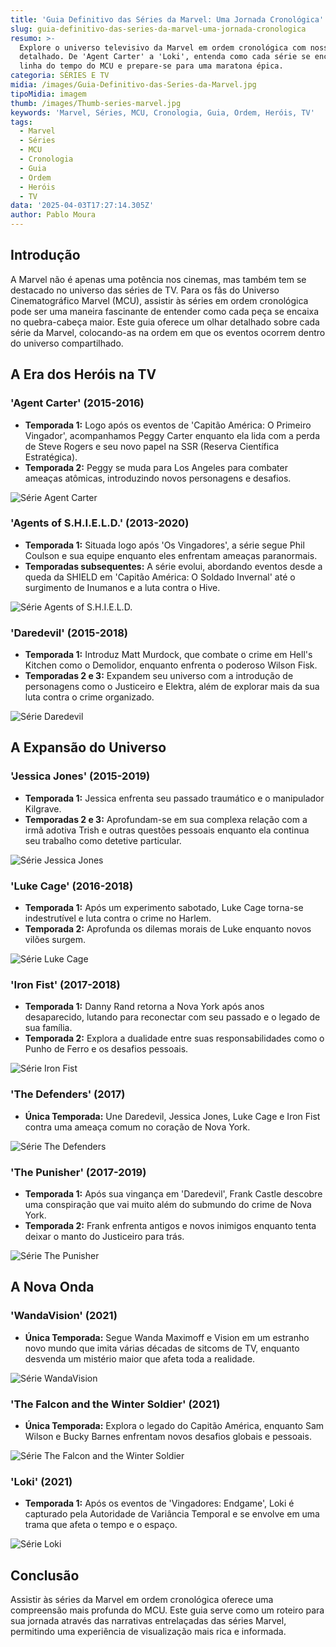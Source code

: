 ```yaml
---
title: 'Guia Definitivo das Séries da Marvel: Uma Jornada Cronológica'
slug: guia-definitivo-das-series-da-marvel-uma-jornada-cronologica
resumo: >-
  Explore o universo televisivo da Marvel em ordem cronológica com nosso guia
  detalhado. De 'Agent Carter' a 'Loki', entenda como cada série se encaixa na
  linha do tempo do MCU e prepare-se para uma maratona épica.
categoria: SÉRIES E TV
midia: /images/Guia-Definitivo-das-Series-da-Marvel.jpg
tipoMidia: imagem
thumb: /images/Thumb-series-marvel.jpg
keywords: 'Marvel, Séries, MCU, Cronologia, Guia, Ordem, Heróis, TV'
tags:
  - Marvel
  - Séries
  - MCU
  - Cronologia
  - Guia
  - Ordem
  - Heróis
  - TV
data: '2025-04-03T17:27:14.305Z'
author: Pablo Moura
---
```


## Introdução
A Marvel não é apenas uma potência nos cinemas, mas também tem se destacado no universo das séries de TV. Para os fãs do Universo Cinematográfico Marvel (MCU), assistir às séries em ordem cronológica pode ser uma maneira fascinante de entender como cada peça se encaixa no quebra-cabeça maior. Este guia oferece um olhar detalhado sobre cada série da Marvel, colocando-as na ordem em que os eventos ocorrem dentro do universo compartilhado.

## A Era dos Heróis na TV
### 'Agent Carter' (2015-2016)
- **Temporada 1:** Logo após os eventos de 'Capitão América: O Primeiro Vingador', acompanhamos Peggy Carter enquanto ela lida com a perda de Steve Rogers e seu novo papel na SSR (Reserva Científica Estratégica).
- **Temporada 2:** Peggy se muda para Los Angeles para combater ameaças atômicas, introduzindo novos personagens e desafios.

![Série Agent Carter](/images/Agent-Carter-Art.jpg)

### 'Agents of S.H.I.E.L.D.' (2013-2020)
- **Temporada 1:** Situada logo após 'Os Vingadores', a série segue Phil Coulson e sua equipe enquanto eles enfrentam ameaças paranormais.
- **Temporadas subsequentes:** A série evolui, abordando eventos desde a queda da SHIELD em 'Capitão América: O Soldado Invernal' até o surgimento de Inumanos e a luta contra o Hive.

![Série Agents of S.H.I.E.L.D.](/images/Agents-of-SHIELD.jpg)

### 'Daredevil' (2015-2018)
- **Temporada 1:** Introduz Matt Murdock, que combate o crime em Hell's Kitchen como o Demolidor, enquanto enfrenta o poderoso Wilson Fisk.
- **Temporadas 2 e 3:** Expandem seu universo com a introdução de personagens como o Justiceiro e Elektra, além de explorar mais da sua luta contra o crime organizado.

![Série Daredevil](/images/marvels-daredevil-season.jpg)

## A Expansão do Universo
### 'Jessica Jones' (2015-2019)
- **Temporada 1:** Jessica enfrenta seu passado traumático e o manipulador Kilgrave.
- **Temporadas 2 e 3:** Aprofundam-se em sua complexa relação com a irmã adotiva Trish e outras questões pessoais enquanto ela continua seu trabalho como detetive particular.

![Série Jessica Jones](/images/jessica-jones-season.jpg)

### 'Luke Cage' (2016-2018)
- **Temporada 1:** Após um experimento sabotado, Luke Cage torna-se indestrutível e luta contra o crime no Harlem.
- **Temporada 2:** Aprofunda os dilemas morais de Luke enquanto novos vilões surgem.

![Série Luke Cage](/images/Luke-Cage.jpg)

### 'Iron Fist' (2017-2018)
- **Temporada 1:** Danny Rand retorna a Nova York após anos desaparecido, lutando para reconectar com seu passado e o legado de sua família.
- **Temporada 2:** Explora a dualidade entre suas responsabilidades como o Punho de Ferro e os desafios pessoais.

![Série Iron Fist](/images/Iron-Fist.png)

### 'The Defenders' (2017)
- **Única Temporada:** Une Daredevil, Jessica Jones, Luke Cage e Iron Fist contra uma ameaça comum no coração de Nova York.

![Série The Defenders](/images/The-Defenders.jpg)

### 'The Punisher' (2017-2019)
- **Temporada 1:** Após sua vingança em 'Daredevil', Frank Castle descobre uma conspiração que vai muito além do submundo do crime de Nova York.
- **Temporada 2:** Frank enfrenta antigos e novos inimigos enquanto tenta deixar o manto do Justiceiro para trás.

![Série The Punisher](/images/The-Punisher.png)

## A Nova Onda
### 'WandaVision' (2021)
- **Única Temporada:** Segue Wanda Maximoff e Vision em um estranho novo mundo que imita várias décadas de sitcoms de TV, enquanto desvenda um mistério maior que afeta toda a realidade.

![Série WandaVision](/images/wandavision_feat.jpg)

### 'The Falcon and the Winter Soldier' (2021)
- **Única Temporada:** Explora o legado do Capitão América, enquanto Sam Wilson e Bucky Barnes enfrentam novos desafios globais e pessoais.

![Série The Falcon and the Winter Soldier](/images/The-Falcon-and-the-Winter-Soldier.jpg)

### 'Loki' (2021)
- **Temporada 1:** Após os eventos de 'Vingadores: Endgame', Loki é capturado pela Autoridade de Variância Temporal e se envolve em uma trama que afeta o tempo e o espaço.

![Série Loki](/images/loki-serie.jpg)

## Conclusão
Assistir às séries da Marvel em ordem cronológica oferece uma compreensão mais profunda do MCU. Este guia serve como um roteiro para sua jornada através das narrativas entrelaçadas das séries Marvel, permitindo uma experiência de visualização mais rica e informada.
